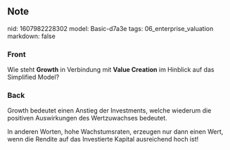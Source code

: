 ## Note
nid: 1607982228302
model: Basic-d7a3e
tags: 06_enterprise_valuation
markdown: false

### Front
<p>Wie steht <b>Growth</b> in Verbindung mit <b>Value Creation</b>
im Hinblick auf das Simplified Model?

### Back
<p>Growth bedeutet einen Anstieg der Investments, welche wiederum
die positiven Auswirkungen des Wertzuwachses bedeutet.
<p>In anderen Worten, hohe Wachstumsraten, erzeugen nur dann einen
Wert, wenn die Rendite auf das Investierte Kapital ausreichend hoch
ist!
